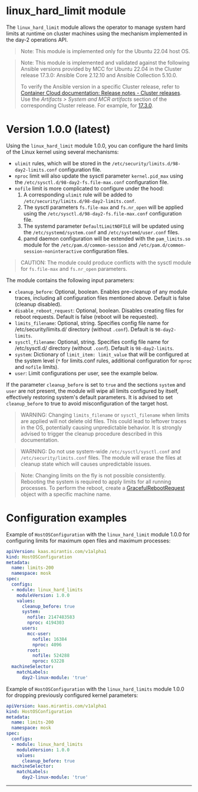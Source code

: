 # linux_hard_limit module

The `linux_hard_limit` module allows the operator to manage system hard limits at runtime on cluster machines using the mechanism implemented in the day-2 operations API.

> Note: This module is implemented only for the Ubuntu 22.04 host OS.

> Note: This module is implemented and validated against the following Ansible versions provided by MCC for Ubuntu 22.04 in the Cluster release 17.3.0: Ansible Core 2.12.10 and Ansible Collection 5.10.0.
>
> To verify the Ansible version in a specific Cluster release, refer to
> [Container Cloud documentation: Release notes - Cluster releases](https://docs.mirantis.com/container-cloud/latest/release-notes/cluster-releases.html).
> Use the *Artifacts > System and MCR artifacts* section of the corresponding Cluster release. For example, for [17.3.0](https://docs.mirantis.com/container-cloud/latest/release-notes/cluster-releases/17-x/17-3-x/17-3-0/17-3-0-artifacts.html#system-and-mcr-artifacts).

# Version 1.0.0 (latest)

Using the `linux_hard_limit` module 1.0.0, you can configure the hard limits of the Linux kernel using several mechanisms:
- `ulimit` rules, which will be stored in the `/etc/security/limits.d/98-day2-limits.conf` configuration file.
- `nproc` limit will also update the sysctl parameter `kernel.pid_max` using the `/etc/sysctl.d/98-day2-fs.file-max.conf` configuration file.
- `nofile` limit is more complicated to configure under the hood:
  1. A corresponding `ulimit` rule will be added to `/etc/security/limits.d/98-day2-limits.conf`.
  2. The sysctl parameters `fs.file-max` and `fs.nr_open` will be applied using the `/etc/sysctl.d/98-day2-fs.file-max.conf` configuration file.
  3. The systemd parameter `DefaultLimitNOFILE` will be updated using the `/etc/systemd/system.conf` and `/etc/systemd/user.conf` files.
  4. pamd daemon configuration will be extended with the `pam_limits.so` module for the `/etc/pam.d/common-session` and `/etc/pam.d/common-session-noninteractive` configuration files.

> CAUTION: The module could produce conflicts with the sysctl module for `fs.file-max` and `fs.nr_open` parameters.

The module contains the following input parameters:

- `cleanup_before`: Optional, boolean. Enables pre-cleanup of any module traces, including all configuration files mentioned above. Default is false (cleanup disabled).
- `disable_reboot_request`: Optional, boolean. Disables creating files for reboot requests. Default is false (reboot will be requested).
- `limits_filename`: Optional, string. Specifies config file name for /etc/security/limits.d/ directory (without `.conf`). Default is `98-day2-limits`.
- `sysctl_filename`: Optional, string. Specifies config file name for /etc/sysctl.d/ directory (without `.conf`). Default is `98-day2-limits`.
- `system`: Dictionary of `limit_item: limit_value` that will be configured at the system level (`*` for limits.conf rules, additional configuration for `nproc` and `nofile` limits).
- `user`: Limit configurations per user, see the example below.

If the parameter `cleanup_before` is set to `true` and the sections `system` and `user` are not present, the module will wipe all limits configured by itself, effectively restoring system's default parameters.
It is advised to set `cleanup_before` to true to avoid misconfiguration of the target host.

> WARNING: Changing `limits_filename` or `sysctl_filename` when limits are applied will not delete old files. This could lead to leftover traces in the OS, potentially causing unpredictable behavior. It is strongly advised to trigger the cleanup procedure described in this documentation.

> WARNING: Do not use system-wide `/etc/sysctl/sysctl.conf` and `/etc/security/limits.conf` files. The module will erase the files at cleanup state which will causes unpredictable issues.

> Note: Changing limits on the fly is not possible consistently. Rebooting the system is required to apply limits for all running processes.
> To perform the reboot, create a [GracefulRebootRequest](https://docs.mirantis.com/container-cloud/latest/api/api-graceful-reboot-request.html) object with a specific machine name.

# Configuration examples

Example of `HostOSConfiguration` with the `linux_hard_limit` module 1.0.0 for configuring limits for maximum open files and maximum processes:

```yaml
apiVersion: kaas.mirantis.com/v1alpha1
kind: HostOSConfiguration
metadata:
  name: limits-200
  namespace: mosk
spec:
  configs:
  - module: linux_hard_limits
    moduleVersion: 1.0.0
    values:
      cleanup_before: true
      system:
        nofile: 2147483583
        nproc: 4194303
      users:
        mcc-user:
          nofile: 16384
          nproc: 4096
        root:
          nofile: 524288
          nproc: 63228
  machineSelector:
    matchLabels:
      day2-linux-module: 'true'
```

Example of `HostOSConfiguration` with the `linux_hard_limits` module 1.0.0 for dropping previously configured kernel parameters:

```yaml
apiVersion: kaas.mirantis.com/v1alpha1
kind: HostOSConfiguration
metadata:
  name: limits-200
  namespace: mosk
spec:
  configs:
  - module: linux_hard_limits
    moduleVersion: 1.0.0
    values:
      cleanup_before: true
  machineSelector:
    matchLabels:
      day2-linux-module: 'true'
```

---
